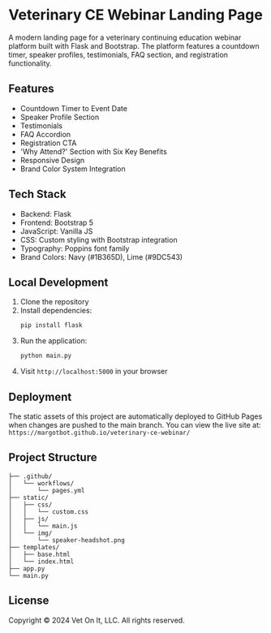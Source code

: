 # Veterinary CE Webinar Landing Page

A modern landing page for a veterinary continuing education webinar platform built with Flask and Bootstrap. The platform features a countdown timer, speaker profiles, testimonials, FAQ section, and registration functionality.

## Features

- Countdown Timer to Event Date
- Speaker Profile Section
- Testimonials
- FAQ Accordion
- Registration CTA
- 'Why Attend?' Section with Six Key Benefits
- Responsive Design
- Brand Color System Integration

## Tech Stack

- Backend: Flask
- Frontend: Bootstrap 5
- JavaScript: Vanilla JS
- CSS: Custom styling with Bootstrap integration
- Typography: Poppins font family
- Brand Colors: Navy (#1B365D), Lime (#9DC543)

## Local Development

1. Clone the repository
2. Install dependencies:
   ```bash
   pip install flask
   ```
3. Run the application:
   ```bash
   python main.py
   ```
4. Visit `http://localhost:5000` in your browser

## Deployment

The static assets of this project are automatically deployed to GitHub Pages when changes are pushed to the main branch. You can view the live site at:
`https://margotbot.github.io/veterinary-ce-webinar/`

## Project Structure

```
├── .github/
│   └── workflows/
│       └── pages.yml
├── static/
│   ├── css/
│   │   └── custom.css
│   ├── js/
│   │   └── main.js
│   └── img/
│       └── speaker-headshot.png
├── templates/
│   ├── base.html
│   └── index.html
├── app.py
└── main.py
```

## License

Copyright © 2024 Vet On It, LLC. All rights reserved.
